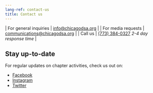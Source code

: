 ```yaml
---
lang-ref: contact-us
title: Contact us
---
```


| For general inquiries | [info@chicagodsa.org](mailto:info@chicagodsa.org)                     |
| For media requests    | [communications@chicagodsa.org](mailto:communications@chicagodsa.org) |
| Call us               | [(773) 384-0327](tel:+17733840327) *2-4 day response time*            |

## Stay up-to-date

For regular updates on chapter activities, check us out on:
- [Facebook](https://www.facebook.com/ChicagoDemSocialists/)
- [Instagram](https://www.instagram.com/chicagodsa/)
- [Twitter](https://twitter.com/ChicagoCityDSA)
